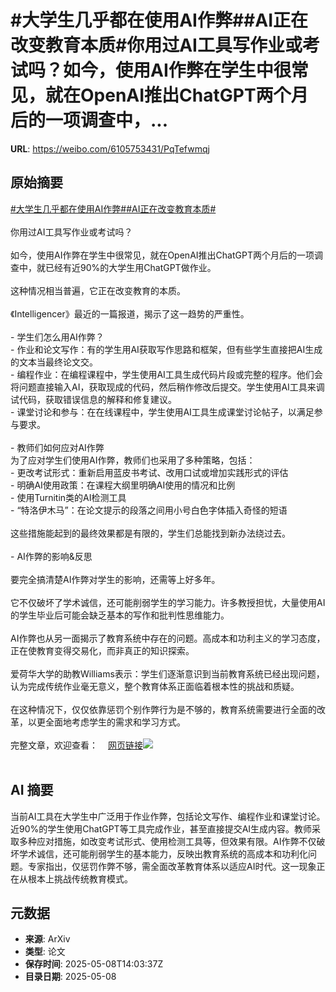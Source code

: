 # #大学生几乎都在使用AI作弊##AI正在改变教育本质#你用过AI工具写作业或考试吗？如今，使用AI作弊在学生中很常见，就在OpenAI推出ChatGPT两个月后的一项调查中，...

**URL**: https://weibo.com/6105753431/PqTefwmqj

## 原始摘要

<a href="https://m.weibo.cn/search?containerid=231522type%3D1%26t%3D10%26q%3D%23%E5%A4%A7%E5%AD%A6%E7%94%9F%E5%87%A0%E4%B9%8E%E9%83%BD%E5%9C%A8%E4%BD%BF%E7%94%A8AI%E4%BD%9C%E5%BC%8A%23&amp;extparam=%23%E5%A4%A7%E5%AD%A6%E7%94%9F%E5%87%A0%E4%B9%8E%E9%83%BD%E5%9C%A8%E4%BD%BF%E7%94%A8AI%E4%BD%9C%E5%BC%8A%23" data-hide=""><span class="surl-text">#大学生几乎都在使用AI作弊#</span></a><a href="https://m.weibo.cn/search?containerid=231522type%3D1%26t%3D10%26q%3D%23AI%E6%AD%A3%E5%9C%A8%E6%94%B9%E5%8F%98%E6%95%99%E8%82%B2%E6%9C%AC%E8%B4%A8%23&amp;extparam=%23AI%E6%AD%A3%E5%9C%A8%E6%94%B9%E5%8F%98%E6%95%99%E8%82%B2%E6%9C%AC%E8%B4%A8%23" data-hide=""><span class="surl-text">#AI正在改变教育本质#</span></a><br><br>你用过AI工具写作业或考试吗？<br><br>如今，使用AI作弊在学生中很常见，就在OpenAI推出ChatGPT两个月后的一项调查中，就已经有近90%的大学生用ChatGPT做作业。<br><br>这种情况相当普遍，它正在改变教育的本质。<br><br>《Intelligencer》最近的一篇报道，揭示了这一趋势的严重性。<br><br>- 学生们怎么用AI作弊？<br>  - 作业和论文写作：有的学生用AI获取写作思路和框架，但有些学生直接把AI生成的文本当最终论文交。<br>  - 编程作业：在编程课程中，学生使用AI工具生成代码片段或完整的程序。他们会将问题直接输入AI，获取现成的代码，然后稍作修改后提交。学生使用AI工具来调试代码，获取错误信息的解释和修复建议。<br>  - 课堂讨论和参与：在在线课程中，学生使用AI工具生成课堂讨论帖子，以满足参与要求。<br><br>- 教师们如何应对AI作弊<br>为了应对学生们使用AI作弊，教师们也采用了多种策略，包括：<br>  - 更改考试形式：重新启用蓝皮书考试、改用口试或增加实践形式的评估<br>  - 明确AI使用政策：在课程大纲里明确AI使用的情况和比例<br>  - 使用Turnitin类的AI检测工具<br>  - “特洛伊木马”：在论文提示的段落之间用小号白色字体插入奇怪的短语<br><br>这些措施能起到的最终效果都是有限的，学生们总能找到新办法绕过去。<br><br>- AI作弊的影响&amp;反思<br><br>要完全搞清楚AI作弊对学生的影响，还需等上好多年。<br><br>它不仅破坏了学术诚信，还可能削弱学生的学习能力。许多教授担忧，大量使用AI的学生毕业后可能会缺乏基本的写作和批判性思维能力。<br><br>AI作弊也从另一面揭示了教育系统中存在的问题。高成本和功利主义的学习态度，正在使教育变得交易化，而非真正的知识探索。<br><br>爱荷华大学的助教Williams表示：学生们逐渐意识到当前教育系统已经出现问题，认为完成传统作业毫无意义，整个教育体系正面临着根本性的挑战和质疑。<br><br>在这种情况下，仅仅依靠惩罚个别作弊行为是不够的，教育系统需要进行全面的改革，以更全面地考虑学生的需求和学习方式。<br><br>完整文章，欢迎查看：<a href="https://weibo.cn/sinaurl?u=https%3A%2F%2Fnymag.com%2Fintelligencer%2F" data-hide=""><span class="url-icon"><img style="width: 1rem;height: 1rem" src="https://h5.sinaimg.cn/upload/2015/09/25/3/timeline_card_small_web_default.png" referrerpolicy="no-referrer"></span><span class="surl-text">网页链接</span></a><img style="" src="https://tvax4.sinaimg.cn/large/006Fd7o3gy1i188gmxn5wj30ub0zkwkt.jpg" referrerpolicy="no-referrer"><br><br>

## AI 摘要

当前AI工具在大学生中广泛用于作业作弊，包括论文写作、编程作业和课堂讨论。近90%的学生使用ChatGPT等工具完成作业，甚至直接提交AI生成内容。教师采取多种应对措施，如改变考试形式、使用检测工具等，但效果有限。AI作弊不仅破坏学术诚信，还可能削弱学生的基本能力，反映出教育系统的高成本和功利化问题。专家指出，仅惩罚作弊不够，需全面改革教育体系以适应AI时代。这一现象正在从根本上挑战传统教育模式。

## 元数据

- **来源**: ArXiv
- **类型**: 论文
- **保存时间**: 2025-05-08T14:03:37Z
- **目录日期**: 2025-05-08
